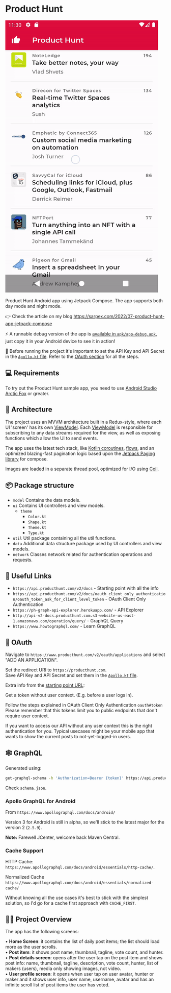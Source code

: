 # Product Hunt

<img src="readme/preview.gif" alt="Product Hunt app preview" />

Product Hunt Android app using Jetpack Compose.
The app supports both day mode and night mode.

👉 Check the article on my blog https://sarpex.com/2022/07-product-hunt-app-jetpack-compose

⚡️ A runnable debug version of the app is [available in `apk/app-debug.apk`](apk/app-debug.apk), just copy it in your Android device to see it in action!

👀 Before running the project it's important to set the API Key and API Secret in the [`Apollo.kt` file](https://github.com/simoarpe/product-hunt/blob/main/app/src/main/java/com/sarpex/producthunt/Apollo.kt#L75-L76). Refer to the [OAuth section](#-oauth) for all the steps.

💻 Requirements
------------
To try out the Product Hunt sample app, you need to use [Android Studio Arctic Fox](https://developer.android.com/studio) or greater.

🧬 Architecture
------------
The project uses an MVVM architecture built in a Redux-style, where each UI 'screen' has its own [ViewModel](https://developer.android.com/topic/libraries/architecture/viewmodel).
Each [ViewModel](https://developer.android.com/topic/libraries/architecture/viewmodel) is responsible for subscribing to any data streams required for the view, as well as exposing functions which allow the UI to send events.

The app uses the latest tech stack, like [Kotlin coroutines](https://developer.android.com/kotlin/coroutines), [flows](https://developer.android.com/kotlin/flow), and an optimized blazing-fast pagination logic based upon the [Jetpack Paging library](https://developer.android.com/jetpack/androidx/releases/paging) for compose.

Images are loaded in a separate thread pool, optimized for I/O using [Coil](https://github.com/coil-kt/coil).

📦 Package structure
------------
- `model` Contains the data models.
- `ui` Contains UI controllers and view models.
	- `theme` 
		- `Color.kt`
		- `Shape.kt`
		- `Theme.kt`
		- `Type.kt`
- `util` Util package containing all the util functions.
- `data` Additional data structure package used by UI controllers and view models.
- `network` Classes network related for authentication operations and requests.

🔗 Useful Links
------------
- `https://api.producthunt.com/v2/docs` - Starting point with all the info
- `https://api.producthunt.com/v2/docs/oauth_client_only_authentication/oauth_token_ask_for_client_level_token` - OAuth Client Only Authentication
- `https://ph-graph-api-explorer.herokuapp.com/` - API Explorer
- `http://api-v2-docs.producthunt.com.s3-website-us-east-1.amazonaws.com/operation/query/` - GraphQL Query
- `https://www.howtographql.com/` - Learn GraphQL

🔑 OAuth
------------

Navigate to `https://www.producthunt.com/v2/oauth/applications` and select "ADD AN APPLICATION".

Set the redirect URI to `https://producthunt.com`.  
Save API Key and API Secret and set them in the [`Apollo.kt` file](https://github.com/simoarpe/product-hunt/blob/main/app/src/main/java/com/sarpex/producthunt/Apollo.kt#L75-L76).

Extra info from the [starting point URL](https://api.producthunt.com/v2/docs):

Get a token without user context. (E.g. before a user logs in).

Follow the steps explained in OAuth Client Only Authentication `oauth#token`
Please remember that this tokens limit you to public endpoints that don't require user context.

If you want to access our API without any user context this is the right authentication for you.
Typical usecases might be your mobile app that wants to show the current posts to not-yet-logged-in users.

🕸 GraphQL
------------

Generated using:

```bash
get-graphql-schema -h 'Authorization=Bearer {token}' https://api.producthunt.com/v2/api/graphql -j > schema.json
```

Check `schema.json`.

### Apollo GraphQL for Android

From `https://www.apollographql.com/docs/android/`

Version 3 for Android is still in alpha, so we'll stick to the latest major for the version 2 (`2.5.9`).

**Note:** Farewell JCenter, welcome back Maven Central.

### Cache Support

HTTP Cache: `https://www.apollographql.com/docs/android/essentials/http-cache/`.

Normalized Cache `https://www.apollographql.com/docs/android/essentials/normalized-cache/`

Without knowing all the use cases it's best to stick with the simplest solution, so I'd go for a cache first approach with `CACHE_FIRST`.


🧑‍🏫 Project Overview
------------

The app has the following screens:

• **Home Screen**: it contains the list of daily post items; the list should load more as the user scrolls.  
• **Post item**: it shows post name, thumbnail, tagline, vote count, and hunter.  
• **Post details screen**: opens after the user tap on the post item and shows post info: name, thumbnail, tagline, description, vote count, hunter, list of makers (users), media only showing images, not video.  
• **User profile screen**: it opens when user tap on user avatar, hunter or maker and it shows user info, user name, username, avatar and has an infinite scroll list of post items the user has voted.  

